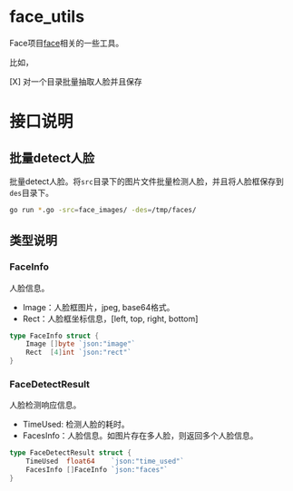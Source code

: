 # face_utils #


Face项目[face](https://github.com/xpzouying/face)相关的一些工具。

比如，

[X] 对一个目录批量抽取人脸并且保存



# 接口说明 #
## 批量detect人脸 ##
批量detect人脸。将`src`目录下的图片文件批量检测人脸，并且将人脸框保存到`des`目录下。

```bash
go run *.go -src=face_images/ -des=/tmp/faces/
```

## 类型说明 ##

### FaceInfo ###
人脸信息。  
- Image：人脸框图片，jpeg, base64格式。
- Rect：人脸框坐标信息，[left, top, right, bottom]

```go
type FaceInfo struct {
	Image []byte `json:"image"`
	Rect  [4]int `json:"rect"`
}
```

### FaceDetectResult ###
人脸检测响应信息。  
- TimeUsed: 检测人脸的耗时。
- FacesInfo：人脸信息。如图片存在多人脸，则返回多个人脸信息。

```go
type FaceDetectResult struct {
	TimeUsed  float64    `json:"time_used"`
	FacesInfo []FaceInfo `json:"faces"`
}


```